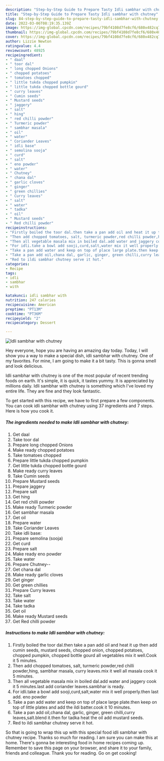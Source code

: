```yaml
---
description: "Step-by-Step Guide to Prepare Tasty Idli sambhar with chutney"
title: "Step-by-Step Guide to Prepare Tasty Idli sambhar with chutney"
slug: 84-step-by-step-guide-to-prepare-tasty-idli-sambhar-with-chutney
date: 2022-03-06T08:19:35.139Z
image: https://img-global.cpcdn.com/recipes/79bf4108d7fe8cf6/680x482cq70/idli-sambhar-with-chutney-recipe-main-photo.jpg
thumbnail: https://img-global.cpcdn.com/recipes/79bf4108d7fe8cf6/680x482cq70/idli-sambhar-with-chutney-recipe-main-photo.jpg
cover: https://img-global.cpcdn.com/recipes/79bf4108d7fe8cf6/680x482cq70/idli-sambhar-with-chutney-recipe-main-photo.jpg
author: Lizzie Newton
ratingvalue: 4.4
reviewcount: 48925
recipeingredient:
- " daal"
- " toor dal"
- " long chopped Onions"
- " chopped potatoes"
- " tomatoes chopped"
- " little tukda chopped pumpkin"
- " little tukda chopped bottle gourd"
- " curry leaves"
- " Cumin seeds"
- " Mustard seeds"
- " jaggery"
- " salt"
- " hing"
- " red chilli powder"
- " Turmeric powder"
- " sambhar masala"
- " oil"
- " water"
- " Coriander Leaves"
- " idli base"
- " semolina sooja"
- " curd"
- " salt"
- " eno powder"
- " water"
- " Chutney"
- " chana dal"
- " garlic cloves"
- " ginger"
- " green chillies"
- " Curry leaves"
- " salt"
- " water"
- " tadka"
- " oil"
- " Mustard seeds"
- " Red chilli powder"
recipeinstructions:
- "Firstly boiled the toor dal.then take a pan add oil and heat it up then add cumin seeds, mustard seeds, chopped onion, chopped potatoes, chopped pumpkin, chopped bottle gourd all vegetables mix it well.Cook it 5 minutes."
- "Then add chopped tomatoes, salt, turmeric powder,red chilli powder,hing, sambhar masala, curry leaves.mix it well all masala cook it 5 minutes."
- "Then all vegetable masala mix in boiled dal.add water and jaggery cook it 5 minutes.last add coriander leaves.sambhar is ready."
- "For idli.take a bowl add sooji,curd,salt,water mix it well properly.then last add. eno powder"
- "Take a pan add water and keep on top of place large plate.then keep on top of little plates and add the ildi batter.cook it 10 minutes."
- "Take a pan add oil,chana dal, garlic, ginger, green chilli,curry leaves,salt.blend it.then for tadka heat the oil add mustard seeds."
- "Red to ildi sambhar chutney serve it hot."
categories:
- Recipe
tags:
- idli
- sambhar
- with

katakunci: idli sambhar with 
nutrition: 247 calories
recipecuisine: American
preptime: "PT13M"
cooktime: "PT36M"
recipeyield: "2"
recipecategory: Dessert

---
```



![Idli sambhar with chutney](https://img-global.cpcdn.com/recipes/79bf4108d7fe8cf6/680x482cq70/idli-sambhar-with-chutney-recipe-main-photo.jpg)

Hey everyone, hope you are having an amazing day today. Today, I will show you a way to make a special dish, idli sambhar with chutney. One of my favorites. For mine, I am going to make it a bit tasty. This is gonna smell and look delicious.



Idli sambhar with chutney is one of the most popular of recent trending foods on earth. It's simple, it is quick, it tastes yummy. It is appreciated by millions daily. Idli sambhar with chutney is something which I've loved my entire life. They are fine and they look fantastic.


To get started with this recipe, we have to first prepare a few components. You can cook idli sambhar with chutney using 37 ingredients and 7 steps. Here is how you cook it.

<!--inarticleads1-->

##### The ingredients needed to make Idli sambhar with chutney:

1. Get  daal
1. Take  toor dal
1. Prepare  long chopped Onions
1. Make ready  chopped potatoes
1. Take  tomatoes chopped
1. Prepare  little tukda chopped pumpkin
1. Get  little tukda chopped bottle gourd
1. Make ready  curry leaves
1. Take  Cumin seeds
1. Prepare  Mustard seeds
1. Prepare  jaggery
1. Prepare  salt
1. Get  hing
1. Get  red chilli powder
1. Make ready  Turmeric powder
1. Get  sambhar masala
1. Get  oil
1. Prepare  water
1. Take  Coriander Leaves
1. Take  idli base:
1. Prepare  semolina (sooja)
1. Get  curd
1. Prepare  salt
1. Make ready  eno powder
1. Take  water
1. Prepare  Chutney--
1. Get  chana dal
1. Make ready  garlic cloves
1. Get  ginger
1. Get  green chillies
1. Prepare  Curry leaves
1. Take  salt
1. Take  water
1. Take  tadka
1. Get  oil
1. Make ready  Mustard seeds
1. Get  Red chilli powder




<!--inarticleads2-->

##### Instructions to make Idli sambhar with chutney:

1. Firstly boiled the toor dal.then take a pan add oil and heat it up then add cumin seeds, mustard seeds, chopped onion, chopped potatoes, chopped pumpkin, chopped bottle gourd all vegetables mix it well.Cook it 5 minutes.
1. Then add chopped tomatoes, salt, turmeric powder,red chilli powder,hing, sambhar masala, curry leaves.mix it well all masala cook it 5 minutes.
1. Then all vegetable masala mix in boiled dal.add water and jaggery cook it 5 minutes.last add coriander leaves.sambhar is ready.
1. For idli.take a bowl add sooji,curd,salt,water mix it well properly.then last add. eno powder
1. Take a pan add water and keep on top of place large plate.then keep on top of little plates and add the ildi batter.cook it 10 minutes.
1. Take a pan add oil,chana dal, garlic, ginger, green chilli,curry leaves,salt.blend it.then for tadka heat the oil add mustard seeds.
1. Red to ildi sambhar chutney serve it hot.




So that is going to wrap this up with this special food idli sambhar with chutney recipe. Thanks so much for reading. I am sure you can make this at home. There's gonna be interesting food in home recipes coming up. Remember to save this page on your browser, and share it to your family, friends and colleague. Thank you for reading. Go on get cooking!
